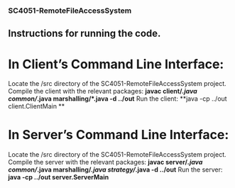 ### SC4051-RemoteFileAccessSystem

## Instructions for running the code.

# In Client’s Command Line Interface: 
Locate the /src directory of the SC4051-RemoteFileAccessSystem project.
Compile the client with the relevant packages: 
**javac client/*.java common/*.java marshalling/*.java -d ../out**
Run the client:
**java -cp ../out client.ClientMain
**
# In Server’s Command Line Interface:
Locate the /src directory of the SC4051-RemoteFileAccessSystem project.
Compile the server with the relevant packages: 
**javac server/*.java common/*.java marshalling/*.java strategy/*.java -d ../out**
Run the server:
**java -cp ../out server.ServerMain**

